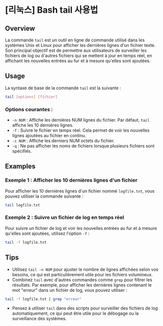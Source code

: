# [리눅스] Bash tail 사용법

## Overview
La commande `tail` est un outil en ligne de commande utilisé dans les systèmes Unix et Linux pour afficher les dernières lignes d'un fichier texte. Son principal objectif est de permettre aux utilisateurs de surveiller les fichiers de log ou d'autres fichiers qui se mettent à jour en temps réel, en affichant les nouvelles entrées au fur et à mesure qu'elles sont ajoutées.

## Usage
La syntaxe de base de la commande `tail` est la suivante :

```bash
tail [options] [fichier]
```

### Options courantes :
- `-n NUM` : Affiche les dernières NUM lignes du fichier. Par défaut, `tail` affiche les 10 dernières lignes.
- `-f` : Suivre le fichier en temps réel. Cela permet de voir les nouvelles lignes ajoutées au fichier en continu.
- `-c NUM` : Affiche les derniers NUM octets du fichier.
- `-q` : Ne pas afficher les noms de fichiers lorsque plusieurs fichiers sont spécifiés.

## Examples
### Exemple 1 : Afficher les 10 dernières lignes d'un fichier
Pour afficher les 10 dernières lignes d'un fichier nommé `logfile.txt`, vous pouvez utiliser la commande suivante :

```bash
tail logfile.txt
```

### Exemple 2 : Suivre un fichier de log en temps réel
Pour suivre un fichier de log et voir les nouvelles entrées au fur et à mesure qu'elles sont ajoutées, utilisez l'option `-f` :

```bash
tail -f logfile.txt
```

## Tips
- Utilisez `tail -n NUM` pour ajuster le nombre de lignes affichées selon vos besoins, ce qui est particulièrement utile pour les fichiers volumineux.
- Combinez `tail` avec d'autres commandes comme `grep` pour filtrer les résultats. Par exemple, pour afficher les dernières lignes contenant le mot "erreur" dans un fichier de log, vous pouvez utiliser :

```bash
tail -f logfile.txt | grep "erreur"
```
- Pensez à utiliser `tail` dans des scripts pour surveiller des fichiers de log automatiquement, ce qui peut être utile pour le débogage ou la surveillance des systèmes.